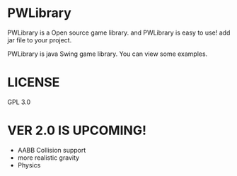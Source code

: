 # PWLibrary
PWLibrary is a Open source game library. and
PWLibrary is easy to use!
add jar file to your project.

PWLibrary is java Swing game library.
You can view some examples.
# LICENSE
GPL 3.0
# VER 2.0 IS UPCOMING!

- AABB Collision support<br>
- more realistic gravity<br>
- Physics<br>
